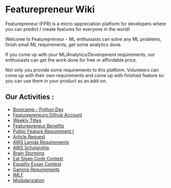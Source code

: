 # Featurepreneur Wiki

Featurepreneur (FPR) is a micro-appreciation platform for developers where you can predict / create features for everyone in the world!

Welcome to Featurepreneur - ML enthusiasts can solve any ML problems, finish small ML requirements, get some analytics done.

If you come up with your ML/Analytics/Development requirements, our enthusiasts can get the work done for free or affordable price.

Not only you provide some requirements to this platform. Volunteers can come up with their own requirements and come up with finished feature so you can use them in your product as an add-on.

## Our Activities :

  * [Bootcamp - Python Dev](bootcamp-python-dev.md)
  * [Featurepreneurs Github Account](featurepreneurs-github.md)
  * [Weekly Titles](weekly-titles.md)
  * [Featurepreneur Benefits](fpr-benefits.md)
  * [Public Feature Requirement I](Public-Feature-Requirements.md)
  * [Article Request](Article-Request.md)
  * [AWS Lamda Requirements](AWS-Lamda_Requirements.md)
  * [AWS Scholarship](AWS-Scholarship.md)
  * [Brain Storming](Brain-Storming.md)
  * [Eat Sleep Code Contest](Eat-Sleep-Code-Contest.md)
  * [Equality Essay Contest](Equality-Essay-Contest.md)
  * [Gaming Requirements](Gaming-Requirements.md)
  * [IMLF](IMLF.md)
  * [Modularization](Modularization.md)
 